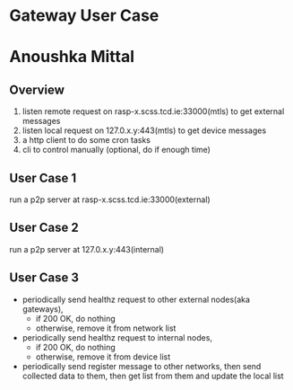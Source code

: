 # Gateway User Case
# Anoushka Mittal
## Overview
1. listen remote request on rasp-x.scss.tcd.ie:33000(mtls) to get external messages
2. listen local request on 127.0.x.y:443(mtls) to get device messages
3. a http client to do some cron tasks
4. cli to control manually (optional, do if enough time)

## User Case 1

run a p2p server at rasp-x.scss.tcd.ie:33000(external)

## User Case 2

run a p2p server at 127.0.x.y:443(internal)

## User Case 3

- periodically send healthz request to other external nodes(aka gateways),
  - if 200 OK, do nothing
  - otherwise, remove it from network list
- periodically send healthz request to internal nodes,
  - if 200 OK, do nothing
  - otherwise, remove it from device list
- periodically send register message to other networks, then send collected data to them, then get list from them and update the local list
